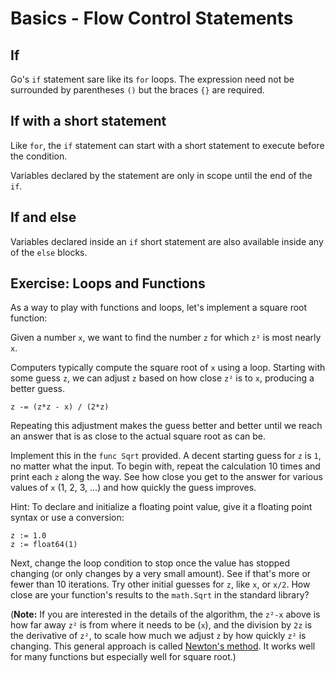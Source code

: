 # Basics - Flow Control Statements

## If

Go's `if` statement sare like its `for` loops. The expression need not be surrounded by parentheses `()` but the braces `{}` are required.

## If with a short statement

Like `for`, the `if` statement can start with a short statement to execute before the condition.

Variables declared by the statement are only in scope until the end of the `if`.

## If and else

Variables declared inside an `if` short statement are also available inside any of the `else` blocks.

## Exercise: Loops and Functions

As a way to play with functions and loops, let's implement a square root function: 

Given a number `x`, we want to find the number `z` for which `z²` is most nearly `x`.

Computers typically compute the square root of `x` using a loop. Starting with some guess `z`, we can adjust `z` based on how close `z²` is to `x`, producing a better guess.

```
z -= (z*z - x) / (2*z)
```

Repeating this adjustment makes the guess better and better until we reach an answer that is as close to the actual square root as can be.

Implement this in the `func Sqrt` provided. A decent starting guess for `z` is `1`, no matter what the input. To begin with, repeat the calculation 10 times and print each `z` along the way. See how close you get to the answer for various values of `x` (1, 2, 3, ...) and how quickly the guess improves.

Hint: To declare and initialize a floating point value, give it a floating point syntax or use a conversion:

```
z := 1.0
z := float64(1)
```

Next, change the loop condition to stop once the value has stopped changing (or only changes by a very small amount). See if that's more or fewer than 10 iterations. Try other initial guesses for `z`, like `x`, or `x/2`. How close are your function's results to the `math.Sqrt` in the standard library?

(**Note:** If you are interested in the details of the algorithm, the `z²-x` above is how far away `z²` is from where it needs to be (`x`), and the division by `2z` is the derivative of `z²`, to scale how much we adjust `z` by how quickly `z²` is changing. This general approach is called [Newton's method](https://en.wikipedia.org/wiki/Newton%27s_method). It works well for many functions but especially well for square root.)
